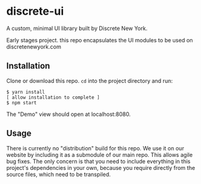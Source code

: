 discrete-ui
===========

A custom, minimal UI library built by Discrete New York.

Early stages project. this repo encapsulates the UI modules to be used on
discretenewyork.com

Installation
------------

Clone or download this repo. `cd` into the project directory and run:

    $ yarn install
    [ allow installation to complete ]
    $ npm start

The "Demo" view should open at localhost:8080.


Usage
------

There is currently no "distribution" build for this repo. We use it on our website by including it as a submodule
of our main repo. This allows agile bug fixes. The only concern is that you need to include everything in this
project's dependencies in your own, because you require directly from the source files, which need to be transpiled.

